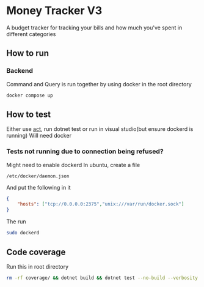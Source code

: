 # Money Tracker V3

A budget tracker for tracking your bills and how much you've spent in different categories

## How to run
### Backend
Command and Query is run together by using docker in the root directory
```bash
docker compose up
```

## How to test
Either use [act](https://github.com/nektos/act), run dotnet test or run in visual studio(but ensure dockerd is running)
Will need docker

### Tests not running due to connection being refused?
Might need to enable dockerd
In ubuntu, create a file
```
/etc/docker/daemon.json
```
And put the following in it
```json
{
    "hosts": ["tcp://0.0.0.0:2375","unix:///var/run/docker.sock"]
} 
```
The run
```bash
sudo dockerd
```

## Code coverage
Run this in root directory
```bash
rm -rf coverage/ && dotnet build && dotnet test --no-build --verbosity normal --collect:"XPlat Code Coverage" --results-directory coverage && dotnet-coverage merge coverage/**/coverage.cobertura.xml -f cobertura -o coverage/coverage.xml && pycobertura show coverage/coverage.xml
```
